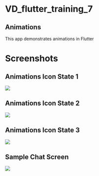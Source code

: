 
# VD_flutter_training_7

## Animations

This app demonstrates animations in Flutter

# Screenshots

## Animations Icon State 1
![](images/image_1.png)
## Animations Icon State 2
![](images/image_2.png)
## Animations Icon State 3
![](images/image_3.png)
## Sample Chat Screen
![](images/image_4.png)
